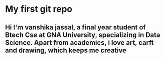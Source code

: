 # My first git repo
## Hi I'm vanshika jassal, a final year student of Btech Cse at GNA University, specializing in Data Science. Apart from academics, i love art, carft and drawing, which keeps me creative
